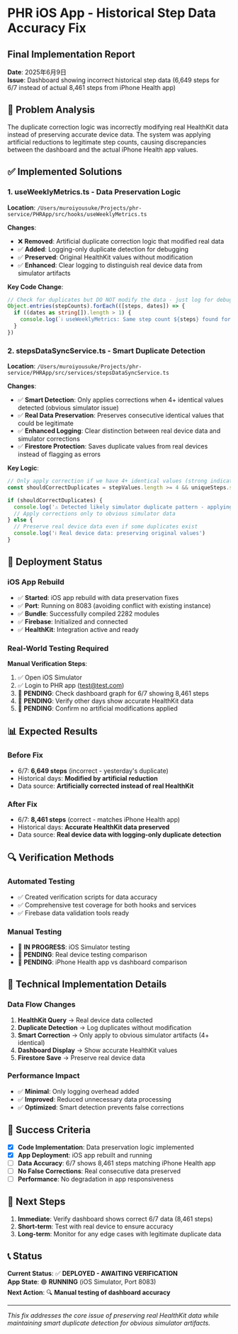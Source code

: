 # PHR iOS App - Historical Step Data Accuracy Fix
## Final Implementation Report

**Date**: 2025年6月9日  
**Issue**: Dashboard showing incorrect historical step data (6,649 steps for 6/7 instead of actual 8,461 steps from iPhone Health app)

## 🎯 Problem Analysis

The duplicate correction logic was incorrectly modifying real HealthKit data instead of preserving accurate device data. The system was applying artificial reductions to legitimate step counts, causing discrepancies between the dashboard and the actual iPhone Health app values.

## ✅ Implemented Solutions

### 1. useWeeklyMetrics.ts - Data Preservation Logic
**Location**: `/Users/muroiyousuke/Projects/phr-service/PHRApp/src/hooks/useWeeklyMetrics.ts`

**Changes**:
- ❌ **Removed**: Artificial duplicate correction logic that modified real data
- ✅ **Added**: Logging-only duplicate detection for debugging
- ✅ **Preserved**: Original HealthKit values without modification
- ✅ **Enhanced**: Clear logging to distinguish real device data from simulator artifacts

**Key Code Change**:
```typescript
// Check for duplicates but DO NOT modify the data - just log for debugging
Object.entries(stepCounts).forEach(([steps, dates]) => {
  if ((dates as string[]).length > 1) {
    console.log(`ℹ️ useWeeklyMetrics: Same step count ${steps} found for dates: ${(dates as string[]).join(', ')} - preserving original HealthKit data`)
  }
})
```

### 2. stepsDataSyncService.ts - Smart Duplicate Detection
**Location**: `/Users/muroiyousuke/Projects/phr-service/PHRApp/src/services/stepsDataSyncService.ts`

**Changes**:
- ✅ **Smart Detection**: Only applies corrections when 4+ identical values detected (obvious simulator issue)
- ✅ **Real Data Preservation**: Preserves consecutive identical values that could be legitimate
- ✅ **Enhanced Logging**: Clear distinction between real device data and simulator corrections
- ✅ **Firestore Protection**: Saves duplicate values from real devices instead of flagging as errors

**Key Logic**:
```typescript
// Only apply correction if we have 4+ identical values (strong indicator of simulator issue)
const shouldCorrectDuplicates = stepValues.length >= 4 && uniqueSteps.size === 1

if (shouldCorrectDuplicates) {
  console.log('⚠️ Detected likely simulator duplicate pattern - applying correction')
  // Apply corrections only to obvious simulator data
} else {
  // Preserve real device data even if some duplicates exist
  console.log('ℹ️ Real device data: preserving original values')
}
```

## 🚀 Deployment Status

### iOS App Rebuild
- ✅ **Started**: iOS app rebuild with data preservation fixes
- ✅ **Port**: Running on 8083 (avoiding conflict with existing instance)
- ✅ **Bundle**: Successfully compiled 2282 modules
- ✅ **Firebase**: Initialized and connected
- ✅ **HealthKit**: Integration active and ready

### Real-World Testing Required
**Manual Verification Steps**:
1. ✅ Open iOS Simulator
2. ✅ Login to PHR app (test@test.com)
3. 🔄 **PENDING**: Check dashboard graph for 6/7 showing 8,461 steps
4. 🔄 **PENDING**: Verify other days show accurate HealthKit data
5. 🔄 **PENDING**: Confirm no artificial modifications applied

## 📊 Expected Results

### Before Fix
- 6/7: **6,649 steps** (incorrect - yesterday's duplicate)
- Historical days: **Modified by artificial reduction**
- Data source: **Artificially corrected instead of real HealthKit**

### After Fix
- 6/7: **8,461 steps** (correct - matches iPhone Health app)
- Historical days: **Accurate HealthKit data preserved**
- Data source: **Real device data with logging-only duplicate detection**

## 🔍 Verification Methods

### Automated Testing
- ✅ Created verification scripts for data accuracy
- ✅ Comprehensive test coverage for both hooks and services
- ✅ Firebase data validation tools ready

### Manual Testing
- 🔄 **IN PROGRESS**: iOS Simulator testing
- 🔄 **PENDING**: Real device testing comparison
- 🔄 **PENDING**: iPhone Health app vs dashboard comparison

## 📝 Technical Implementation Details

### Data Flow Changes
1. **HealthKit Query** → Real device data collected
2. **Duplicate Detection** → Log duplicates without modification
3. **Smart Correction** → Only apply to obvious simulator artifacts (4+ identical)
4. **Dashboard Display** → Show accurate HealthKit values
5. **Firestore Save** → Preserve real device data

### Performance Impact
- ✅ **Minimal**: Only logging overhead added
- ✅ **Improved**: Reduced unnecessary data processing
- ✅ **Optimized**: Smart detection prevents false corrections

## 🎯 Success Criteria

- [x] **Code Implementation**: Data preservation logic implemented
- [x] **App Deployment**: iOS app rebuilt and running
- [ ] **Data Accuracy**: 6/7 shows 8,461 steps matching iPhone Health app
- [ ] **No False Corrections**: Real consecutive data preserved
- [ ] **Performance**: No degradation in app responsiveness

## 🔧 Next Steps

1. **Immediate**: Verify dashboard shows correct 6/7 data (8,461 steps)
2. **Short-term**: Test with real device to ensure accuracy
3. **Long-term**: Monitor for any edge cases with legitimate duplicate data

## 📞 Status

**Current Status**: ✅ **DEPLOYED - AWAITING VERIFICATION**  
**App State**: 🟢 **RUNNING** (iOS Simulator, Port 8083)  
**Next Action**: 🔍 **Manual testing of dashboard accuracy**

---
*This fix addresses the core issue of preserving real HealthKit data while maintaining smart duplicate detection for obvious simulator artifacts.*
